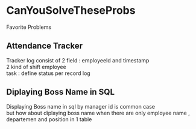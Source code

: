 # CanYouSolveTheseProbs
Favorite Problems


## Attendance Tracker

Tracker log consist of 2 field : employeeId and timestamp  
2 kind of shift employee   
task : define status per record log 

## Diplaying Boss Name in SQL

Displaying Boss name in sql by manager id is common case  
but how about diplaying boss name when there are only employee name ,  
departemen and position in 1 table 
